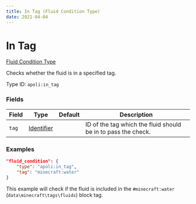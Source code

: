 ```yaml
---
title: In Tag (Fluid Condition Type)
date: 2021-04-04
---
```


# In Tag

[Fluid Condition Type](../fluid_condition_types.md)

Checks whether the fluid is in a specified tag.

Type ID: `apoli:in_tag`


### Fields

Field  | Type | Default | Description
-------|------|---------|-------------
`tag` | [Identifier](../data_types/identifier.md) | |  ID of the tag which the fluid should be in to pass the check.


### Examples

```json
"fluid_condition": {
    "type": "apoli:in_tag",
    "tag": "minecraft:water"
}
```

This example will check if the fluid is included in the `#minecraft:water` (`data\minecraft\tags\fluids`) block tag.
